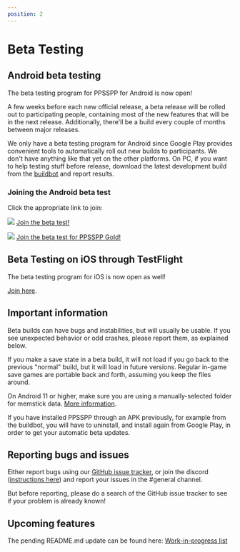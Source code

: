 ```yaml
---
position: 2
---
```


# Beta Testing

## Android beta testing

The beta testing program for PPSSPP for Android is now open!

A few weeks before each new official release, a beta release will be rolled out to participating people, containing most of the new features that will be in the next release. Additionally, there'll be a build every couple of months between major releases.

We only have a beta testing program for Android since Google Play provides convenient tools to automatically roll out new builds to participants. We don't have anything like that yet on the other platforms. On PC, if you want to help testing stuff before release, download the latest development build from the [buildbot](/devbuilds) and report results.

### Joining the Android beta test

Click the appropriate link to join:

<img src="/static/img/platform/ppsspp-icon.png" aria-hidden="true" class="icon-32"> [Join the beta test!](https://play.google.com/apps/testing/org.ppsspp.ppsspp)

<img src="/static/img/platform/ppsspp-icon-gold.png" aria-hidden="true" class="icon-32"> [Join the beta test for PPSSPP Gold!](https://play.google.com/apps/testing/org.ppsspp.ppssppgold)

## Beta Testing on iOS through TestFlight

The beta testing program for iOS is now open as well!

[Join here](https://testflight.apple.com/join/uNlhFG0m).

## Important information

Beta builds can have bugs and instabilities, but will usually be usable. If you see unexpected behavior or odd crashes, please report them, as explained below.

If you make a save state in a beta build, it will not load if you go back to the previous "normal" build, but it will load in future versions. Regular in-game save games are portable back and forth, assuming you keep the files around.

On Android 11 or higher, make sure you are using a manually-selected folder for memstick data. [More information](/docs/getting-started/save-data-and-storage).

If you have installed PPSSPP through an APK previously, for example from the buildbot, you will have to uninstall, and install again from Google Play, in order to get your automatic beta updates.

## Reporting bugs and issues

Either report bugs using our [GitHub issue tracker](https://github.com/hrydgard/ppsspp/issues), or join
the discord ([instructions here](/contact)) and report your issues in the #general channel.

But before reporting, please do a search of the GitHub issue tracker to see if your problem is already known!

## Upcoming features

The pending README.md update can be found here: [Work-in-progress list](https://github.com/hrydgard/ppsspp/pull/20348/files)